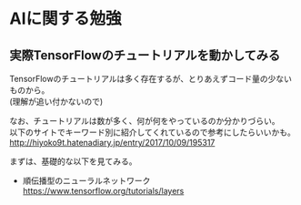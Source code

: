 # AIに関する勉強

## 実際TensorFlowのチュートリアルを動かしてみる

TensorFlowのチュートリアルは多く存在するが、とりあえずコード量の少ないものから。  
(理解が追い付かないので)  

なお、チュートリアルは数が多く、何が何をやっているのか分かりづらい。  
以下のサイトでキーワード別に紹介してくれているので参考にしたらいいかも。  
http://hiyoko9t.hatenadiary.jp/entry/2017/10/09/195317

まずは、基礎的な以下を見てみる。

* 順伝播型のニューラルネットワーク  
https://www.tensorflow.org/tutorials/layers
